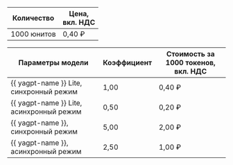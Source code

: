 | Количество | Цена, <br>вкл. НДС |
| ----- | ----- |
| 1000 юнитов  | 0,40 ₽ |


| Параметры модели                                     | Коэффициент | Стоимость за 1000 токенов, </br>вкл. НДС |
|------------------------------------------------------|------------|-----------------------------------------|
| {{ yagpt-name }} Lite, синхронный режим   | 1,00    | 0,40 ₽                                  |
| {{ yagpt-name }} Lite, асинхронный режим  | 0,50    | 0,20 ₽                                  |
| {{ yagpt-name }}, синхронный режим        | 5,00    | 2,00 ₽                                  |
| {{ yagpt-name }}, асинхронный режим       | 2,50    | 1,00 ₽                                  |

